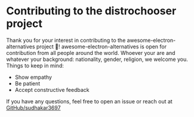 # Contributing to the distrochooser project
Thank you for your interest in contributing to the awesome-electron-alternatives project 🎉! awesome-electron-alternatives is open for contribution from all people around the world.  Whoever your are and whatever your background: nationality, gender, religion, we welcome you. Things to keep in mind:
- Show empathy
- Be patient
- Accept constructive feedback

If you have any questions, feel free to open an issue or reach out at [GitHub/sudhakar3697](https://github.com/sudhakar3697/awesome-electron-alternatives)
